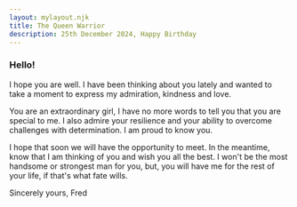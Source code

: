 ```yaml
---
layout: mylayout.njk
title: The Queen Warrior
description: 25th December 2024, Happy Birthday
---
```


### Hello!

I hope you are well. I have been thinking about you lately and wanted to take a moment to express my admiration, kindness and love.

You are an extraordinary girl, I have no more words to tell you that you are special to me. I also admire your resilience and your ability to overcome challenges with determination. I am proud to know you.

I hope that soon we will have the opportunity to meet. In the meantime, know that I am thinking of you and wish you all the best. I won't be the most handsome or strongest man for you, but, you will have me for the rest of your life, if that's what fate wills.

Sincerely yours,
Fred
